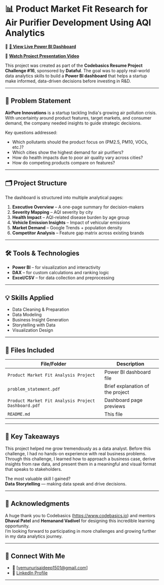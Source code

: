 # 📊 Product Market Fit Research for Air Purifier Development Using AQI Analytics

🚀 **[🔗 View Live Power BI Dashboard](https://app.powerbi.com/links/FmBVXLx78u?ctid=c6e549b3-5f45-4032-aae9-d4244dc5b2c4&pbi_source=linkShare)**

🎥 **[Watch Project Presentation Video](https://youtu.be/urfivr8ZPzQ)**

This project was created as part of the **Codebasics Resume Project Challenge #16**, sponsored by **Dataful**. The goal was to apply real-world data analytics skills to build a **Power BI dashboard** that helps a startup make informed, data-driven decisions before investing in R&D.

---

## 🧩 Problem Statement

**AirPure Innovations** is a startup tackling India's growing air pollution crisis. With uncertainty around product features, target markets, and consumer demand, the company needed insights to guide strategic decisions.

Key questions addressed:
- Which pollutants should the product focus on (PM2.5, PM10, VOCs, etc.)?
- Which cities show the highest demand for air purifiers?
- How do health impacts due to poor air quality vary across cities?
- How do competing products compare on features?

---

## 🗂️ Project Structure

The dashboard is structured into multiple analytical pages:

1. **Executive Overview** – A one-page summary for decision-makers  
2. **Severity Mapping** – AQI severity by city  
3. **Health Impact** – AQI-related disease burden by age group  
4. **Vehicle Emission Insights** – Impact of vehicular emissions  
5. **Market Demand** – Google Trends + population density  
6. **Competitor Analysis** – Feature gap matrix across existing brands  

---

## 🛠 Tools & Technologies

- **Power BI** – for visualization and interactivity  
- **DAX** – for custom calculations and ranking logic  
- **Excel/CSV** – for data collection and preprocessing  

---

## 💡 Skills Applied

- Data Cleaning & Preparation  
- Data Modeling  
- Business Insight Generation  
- Storytelling with Data  
- Visualization Design  

---

## 📎 Files Included

| File/Folder | Description |
|-------------|-------------|
| `Product Market Fit Analysis Project` | Power BI dashboard file |
| `problem_statement.pdf` | Brief explanation of the project |
| `Product Market Fit Analysis Project Dashboard.pdf` | Dashboard page previews |
| `README.md` | This file |

---

## 🎯 Key Takeaways

This project helped me grow tremendously as a data analyst. Before this challenge, I had no hands-on experience with real business problems. Through this challenge, I learned how to approach a business case, derive insights from raw data, and present them in a meaningful and visual format that speaks to stakeholders.

The most valuable skill I gained?  
**Data Storytelling** — making data speak and drive decisions.

---

## 🙏 Acknowledgments

A huge thank you to Codebasics (https://www.codebasics.io) and mentors **Dhaval Patel** and **Hemanand Vadivel** for designing this incredible learning opportunity.  
I’m looking forward to participating in more challenges and growing further in my data analytics journey.

---

## 🔗 Connect With Me

- 📧 [vemunurisaideep1501@gmail.com]  
- 💼 [LinkedIn Profile](https://www.linkedin.com/in/saideep-vemunuri-861365197/)

---

